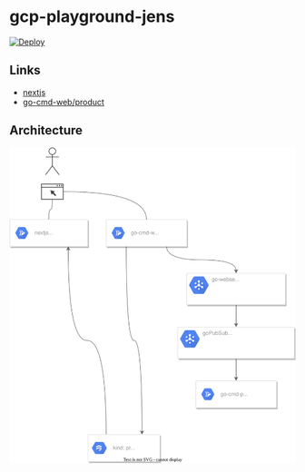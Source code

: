 # gcp-playground-jens

[![Deploy](https://github.com/jensravn/gcp-playground-jens/actions/workflows/deploy.yml/badge.svg)](https://github.com/jensravn/gcp-playground-jens/actions/workflows/deploy.yml)

## Links

- [nextjs](https://nextjs-cg7lqxhiua-ew.a.run.app)
- [go-cmd-web/product](https://go-cmd-web-cg7lqxhiua-ew.a.run.app/product)

## Architecture

![Architecture diagram](architecture.drawio.svg)
